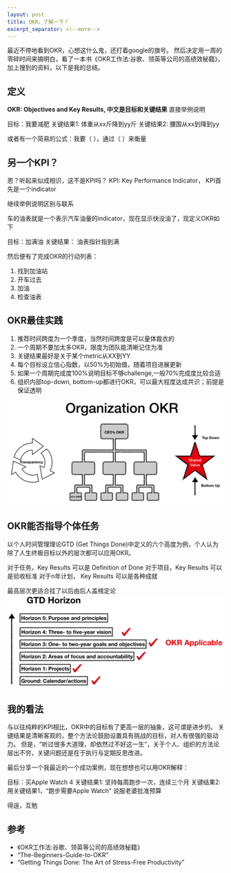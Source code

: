 ```yaml
---
layout: post
title: OKR，了解一下？
excerpt_separator: <!--more-->
---
```

最近不停地看到OKR，心想这什么鬼，还打着google的旗号。
然后决定用一周的零碎时间来搞明白，看了一本书《OKR工作法:谷歌、领英等公司的高绩效秘籍》，加上搜到的资料，以下是我的总结。
<!--more-->
## 定义

**OKR: Objectives and Key Results, 中文是目标和关键结果**
直接举例说明

目标：我要减肥
关键结果1: 体重从xx斤降到yy斤
关键结果2: 腰围从xx到降到yy

或者有一个简易的公式：我要（     ），通过（      ）来衡量

## 另一个KPI？
恩？听起来似成相识，这不是KPI吗？
KPI: Key Performance Indicator， KPI首先是一个indicator

继续举例说明区别与联系

车的油表就是一个表示汽车油量的indicator，现在显示快没油了，现定义OKR如下

目标：加满油
关键结果： 油表指针指到满

然后便有了完成OKR的行动列表：

1. 找到加油站
2. 开车过去
3. 加油
4. 检查油表

## OKR最佳实践

1. 推荐时间跨度为一个季度，当然时间跨度是可以量体裁衣的
2. 一个周期不要加太多OKR，限度为团队能清晰记住为准
3. 关键结果最好是关于某个metric从XX到YY
4. 每个目标设立信心指数，以50%为初始值，随着项目进展更新
5. 如果一个周期完成度100%说明目标不够challenge,一般70%完成度比较合适
6. 组织内部top-down, bottom-up都进行OKR，可以最大程度达成共识；前提是保证透明

![/images/2018-10-18-okr/org-okr.png](/images/2018-10-18-okr/org-okr.png)

## OKR能否指导个体任务

以个人时间管理理论GTD (Get Things Done)中定义的六个高度为例，个人认为除了人生终极目标以外的层次都可以应用OKR。

对于任务，Key Results 可以是 Definition of Done
对于项目，Key Results 可以是验收标准
对于n年计划， Key Results 可以是各种成就

最高层次更适合挂了以后由后人盖棺定论
![/images/2018-10-18-okr/gtd-okr.png](/images/2018-10-18-okr/gtd-okr.png)

## 我的看法

与以往纯粹的KPI相比，OKR中的目标有了更高一层的抽象，这可谓是进步的。
关键结果是清晰客观的，整个方法论鼓励设置具有挑战的目标，对人有很强的驱动力。
但是，“听过很多大道理，却依然过不好这一生”，关于个人、组织的方法论层出不穷，关键问题还是在于执行与定期反思改进。

最后分享一个我最近的一个成功案例，现在想想也可以用OKR解释：

目标：买Apple Watch 4
关键结果1: 坚持每周跑步一次，连续三个月
关键结果2: 用关键结果1，“跑步需要Apple Watch” 说服老婆批准预算

得逞，互勉


## 参考

* 《OKR工作法:谷歌、领英等公司的高绩效秘籍》
*  “The-Beginners-Guide-to-OKR”
*  “Getting Things Done: The Art of Stress-Free Productivity”